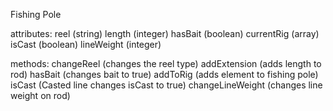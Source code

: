 Fishing Pole

attributes:
reel (string)
length (integer)
hasBait (boolean)
currentRig (array)
isCast (boolean)
lineWeight (integer)

methods:
changeReel (changes the reel type)
addExtension (adds length to rod)
hasBait (changes bait to true)
addToRig (adds element to fishing pole)
isCast (Casted line changes isCast to true)
changeLineWeight (changes line weight on rod)
